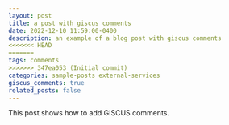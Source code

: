 ```yaml
---
layout: post
title: a post with giscus comments
date: 2022-12-10 11:59:00-0400
description: an example of a blog post with giscus comments
<<<<<<< HEAD
=======
tags: comments
>>>>>>> 347ea053 (Initial commit)
categories: sample-posts external-services
giscus_comments: true
related_posts: false
---
```

This post shows how to add GISCUS comments.
